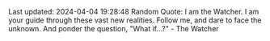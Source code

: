 Last updated: 2024-04-04 19:28:48
Random Quote: I am the Watcher. I am your guide through these vast new realities. Follow me, and dare to face the unknown. And ponder the question, "What if...?" - The Watcher